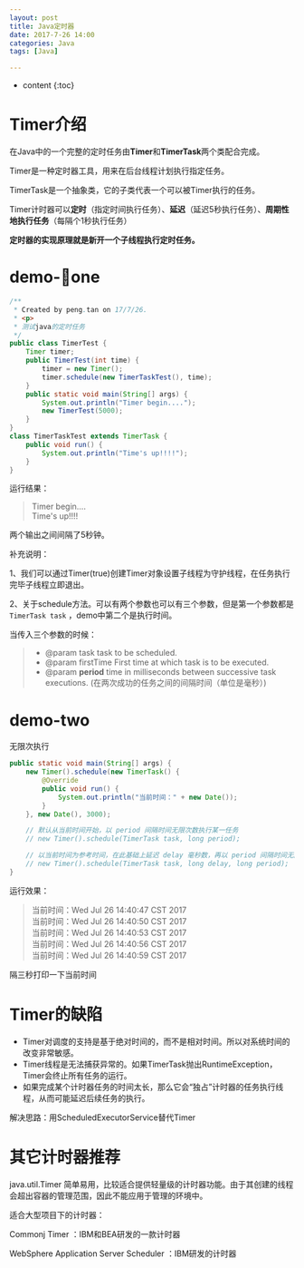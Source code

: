 ```yaml
---
layout: post
title: Java定时器
date: 2017-7-26 14:00
categories: Java
tags: [Java]

---
```


* content
{:toc}
# Timer介绍

在Java中的一个完整的定时任务由**Timer**和**TimerTask**两个类配合完成。

Timer是一种定时器工具，用来在后台线程计划执行指定任务。

TimerTask是一个抽象类，它的子类代表一个可以被Timer执行的任务。

Timer计时器可以**定时**（指定时间执行任务）、**延迟**（延迟5秒执行任务）、**周期性地执行任务**（每隔个1秒执行任务）

**定时器的实现原理就是新开一个子线程执行定时任务。**

# demo-one

```java
/**
 * Created by peng.tan on 17/7/26.
 * <p>
 * 测试java的定时任务
 */
public class TimerTest {
    Timer timer;
    public TimerTest(int time) {
        timer = new Timer();
        timer.schedule(new TimerTaskTest(), time);
    }
    public static void main(String[] args) {
        System.out.println("Timer begin....");
        new TimerTest(5000);
    }
}
class TimerTaskTest extends TimerTask {
    public void run() {
        System.out.println("Time's up!!!!");
    }
}
```

运行结果：

> Timer begin….  
> Time's up!!!!

两个输出之间间隔了5秒钟。

补充说明：

1、我们可以通过Timer(true)创建Timer对象设置子线程为守护线程，在任务执行完毕子线程立即退出。

2、关于schedule方法。可以有两个参数也可以有三个参数，但是第一个参数都是``TimerTask task`` ，demo中第二个是执行时间。

当传入三个参数的时候：

> * @param task   task to be scheduled.
> * @param firstTime First time at which task is to be executed.
> * @param **period**  time in milliseconds between successive task executions. (在两次成功的任务之间的间隔时间（单位是毫秒）)

# demo-two

无限次执行

```java
public static void main(String[] args) {
    new Timer().schedule(new TimerTask() {
        @Override
        public void run() {
            System.out.println("当前时间：" + new Date());
        }
    }, new Date(), 3000);

    // 默认从当前时间开始，以 period 间隔时间无限次数执行某一任务
    // new Timer().schedule(TimerTask task, long period);

    // 以当前时间为参考时间，在此基础上延迟 delay 毫秒数，再以 period 间隔时间无限次数执行某一任务
    // new Timer().schedule(TimerTask task, long delay, long period);
}
```

运行效果：

>当前时间：Wed Jul 26 14:40:47 CST 2017  
>当前时间：Wed Jul 26 14:40:50 CST 2017  
>当前时间：Wed Jul 26 14:40:53 CST 2017  
>当前时间：Wed Jul 26 14:40:56 CST 2017  
>当前时间：Wed Jul 26 14:40:59 CST 2017  

隔三秒打印一下当前时间

# Timer的缺陷

- Timer对调度的支持是基于绝对时间的，而不是相对时间。所以对系统时间的改变非常敏感。
- Timer线程是无法捕获异常的。如果TimerTask抛出RuntimeException，Timer会终止所有任务的运行。
- 如果完成某个计时器任务的时间太长，那么它会“独占”计时器的任务执行线程，从而可能延迟后续任务的执行。

解决思路：用ScheduledExecutorService替代Timer

# 其它计时器推荐

java.util.Timer 简单易用，比较适合提供轻量级的计时器功能。由于其创建的线程会超出容器的管理范围，因此不能应用于管理的环境中。

适合大型项目下的计时器：

Commonj Timer ：IBM和BEA研发的一款计时器

WebSphere Application Server Scheduler ：IBM研发的计时器